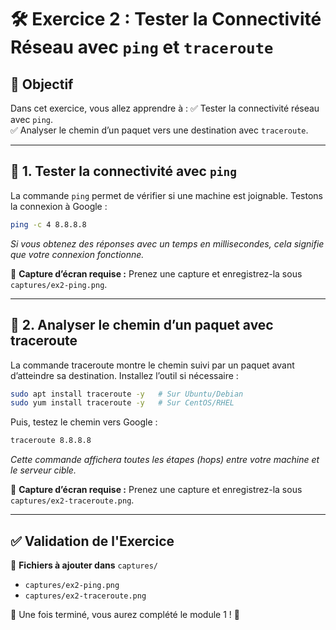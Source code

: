 
# 🛠️ Exercice 2 : Tester la Connectivité Réseau avec `ping` et `traceroute`

## 🎯 Objectif
Dans cet exercice, vous allez apprendre à :
✅ Tester la connectivité réseau avec `ping`.  
✅ Analyser le chemin d’un paquet vers une destination avec `traceroute`.  

---

## 📖 1. Tester la connectivité avec `ping`

La commande `ping` permet de vérifier si une machine est joignable. Testons la connexion à Google :

```sh
ping -c 4 8.8.8.8
```
*Si vous obtenez des réponses avec un temps en millisecondes, cela signifie que votre connexion fonctionne.*

📸 **Capture d’écran requise :** Prenez une capture et enregistrez-la sous `captures/ex2-ping.png`.

---
## 📖 2. Analyser le chemin d’un paquet avec traceroute
La commande traceroute montre le chemin suivi par un paquet avant d’atteindre sa destination.
Installez l’outil si nécessaire :

```sh
sudo apt install traceroute -y   # Sur Ubuntu/Debian
sudo yum install traceroute -y   # Sur CentOS/RHEL
```
Puis, testez le chemin vers Google :

```sh
traceroute 8.8.8.8
```
*Cette commande affichera toutes les étapes (hops) entre votre machine et le serveur cible.*

📸 **Capture d’écran requise :** Prenez une capture et enregistrez-la sous `captures/ex2-traceroute.png`.

---
## ✅ Validation de l'Exercice
📌 **Fichiers à ajouter dans** `captures/`

* `captures/ex2-ping.png`
* `captures/ex2-traceroute.png`

🚀 Une fois terminé, vous aurez complété le module 1 ! 🎉
